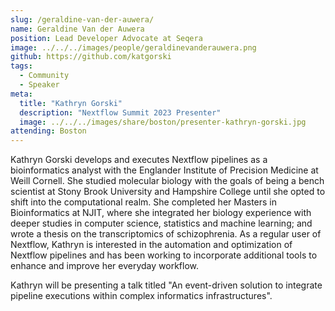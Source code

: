 ```yaml
---
slug: /geraldine-van-der-auwera/
name: Geraldine Van der Auwera
position: Lead Developer Advocate at Seqera
image: ../../../images/people/geraldinevanderauwera.png
github: https://github.com/katgorski
tags:
  - Community
  - Speaker
meta:
  title: "Kathryn Gorski"
  description: "Nextflow Summit 2023 Presenter"
  image: ../../../images/share/boston/presenter-kathryn-gorski.jpg
attending: Boston
---
```


Kathryn Gorski develops and executes Nextflow pipelines as a bioinformatics analyst with the Englander Institute of Precision Medicine at Weill Cornell. She studied molecular biology with the goals of being a bench scientist at Stony Brook University and Hampshire College until she opted to shift into the computational realm. She completed her Masters in Bioinformatics at NJIT, where she integrated her biology experience with deeper studies in computer science, statistics and machine learning; and wrote a thesis on the transcriptomics of schizophrenia. As a regular user of Nextflow, Kathryn is interested in the automation and optimization of Nextflow pipelines and has been working to incorporate additional tools to enhance and improve her everyday workflow.

Kathryn will be presenting a talk titled "An event-driven solution to integrate pipeline executions within complex informatics infrastructures".

